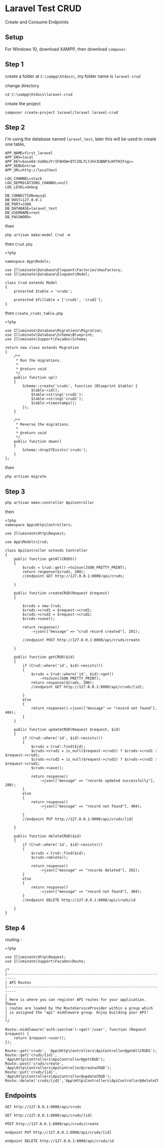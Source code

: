 # Laravel Test CRUD
Create and Consume Endpoints

## Setup
For Windows 10, download XAMPP, then download `composer`.

## Step 1

create a folder at `C:\xampp\htdocs\`, my folder name is `laravel-crud`

change directory 

`cd C:\xampp\htdocs\laravel-crud`

create the project 

`composer create-project laravel/laravel laravel-crud`

## Step 2
I'm using the database named `laravel_test`,
later this will be used to create one table, 

```
APP_NAME=first_laravel
APP_ENV=local
APP_KEY=base64:Vo0OoJYrIF8H5W+8TCZ8LfLYJkh3UBNP3cKP7H3fngc=
APP_DEBUG=true
APP_URL=http://localhost

LOG_CHANNEL=stack
LOG_DEPRECATIONS_CHANNEL=null
LOG_LEVEL=debug

DB_CONNECTION=mysql
DB_HOST=127.0.0.1
DB_PORT=3306
DB_DATABASE=laravel_test
DB_USERNAME=root
DB_PASSWORD=
```

then

`php artisan make:model Crud -m`

then `Crud.php`

```
<?php

namespace App\Models;

use Illuminate\Database\Eloquent\Factories\HasFactory;
use Illuminate\Database\Eloquent\Model;

class Crud extends Model
{
    protected $table = 'cruds';

    protected $fillable = ['crud1', 'crud2'];
}

```

then `create_cruds_table.php`

```
<?php

use Illuminate\Database\Migrations\Migration;
use Illuminate\Database\Schema\Blueprint;
use Illuminate\Support\Facades\Schema;

return new class extends Migration
{
    /**
     * Run the migrations.
     *
     * @return void
     */
    public function up()
    {
        Schema::create('cruds', function (Blueprint $table) {
            $table->id();
            $table->string('crud1');
            $table->string('crud2');
            $table->timestamps();
        });
    }

    /**
     * Reverse the migrations.
     *
     * @return void
     */
    public function down()
    {
        Schema::dropIfExists('cruds');
    }
};
```
then

`php artisan migrate`

## Step 3

`php artisan make:controller ApiController`

then

```
<?php
namespace App\Http\Controllers;

use Illuminate\Http\Request;

use App\Models\Crud;

class ApiController extends Controller
{
    public function getAllCRUDS()
    {
        $cruds = Crud::get()->toJson(JSON_PRETTY_PRINT);
        return response($cruds, 200);
        //endpoint GET http://127.0.0.1:8000/api/cruds;
        
    }

    public function createCRUD(Request $request)
    {

        $cruds = new Crud;
        $cruds->crud1 = $request->crud1;
        $cruds->crud2 = $request->crud2;
        $cruds->save();

        return response()
            ->json(["message" => "crud record created"], 201);

        //endpoint POST http://127.0.0.1:8000/api/cruds/create
        
    }

    public function getCRUD($id)
    {
        if (Crud::where('id', $id)->exists())
        {
            $cruds = Crud::where('id', $id)->get()
                ->toJson(JSON_PRETTY_PRINT);
            return response($cruds, 200);
            //endpoint GET http://127.0.0.1:8000/api/cruds/[id];
            
        }
        else
        {
            return response()->json(["message" => "record not found"], 404);
        }
    }

    public function updateCRUD(Request $request, $id)
    {
        if (Crud::where('id', $id)->exists())
        {
            $cruds = Crud::find($id);
            $cruds->crud1 = is_null($request->crud1) ? $cruds->crud1 : $request->crud1;
            $cruds->crud2 = is_null($request->crud2) ? $cruds->crud2 : $request->crud2;
            $cruds->save();

            return response()
                ->json(["message" => "records updated successfully"], 200);
        }
        else
        {
            return response()
                ->json(["message" => "record not found"], 404);

        }
        //endpoint PUT http://127.0.0.1:8000/api/cruds/[id]
        
    }

    public function deleteCRUD($id)
    {
        if (Crud::where('id', $id)->exists())
        {
            $cruds = Crud::find($id);
            $cruds->delete();

            return response()
                ->json(["message" => "records deleted"], 202);
        }
        else
        {
            return response()
                ->json(["message" => "record not found"], 404);
        }
        //endpoint DELETE http://127.0.0.1:8000/api/cruds/id
        
    }
}
```

## Step 4
routing :

```
<?php

use Illuminate\Http\Request;
use Illuminate\Support\Facades\Route;

/*
|--------------------------------------------------------------------------
| API Routes
|--------------------------------------------------------------------------
|
| Here is where you can register API routes for your application. These
| routes are loaded by the RouteServiceProvider within a group which
| is assigned the "api" middleware group. Enjoy building your API!
|
*/

Route::middleware('auth:sanctum')->get('/user', function (Request $request) {
    return $request->user();
});

Route::get('cruds', 'App\Http\Controllers\ApiController@getAllCRUDS');
Route::get('cruds/{id}', 'App\Http\Controllers\ApiController@getCRUD');
Route::post('cruds/create', 'App\Http\Controllers\ApiController@createCRUD');
Route::put('cruds/{id}', 'App\Http\Controllers\ApiController@updateCRUD');
Route::delete('cruds/{id}','App\Http\Controllers\ApiController@deleteCRUD');
```

## Endpoints
`GET http://127.0.0.1:8000/api/cruds`

`GET http://127.0.0.1:8000/api/cruds/[id]`

`POST http://127.0.0.1:8000/api/cruds/create`

`endpoint PUT http://127.0.0.1:8000/api/cruds/[id]`

`endpoint DELETE http://127.0.0.1:8000/api/cruds/id`
